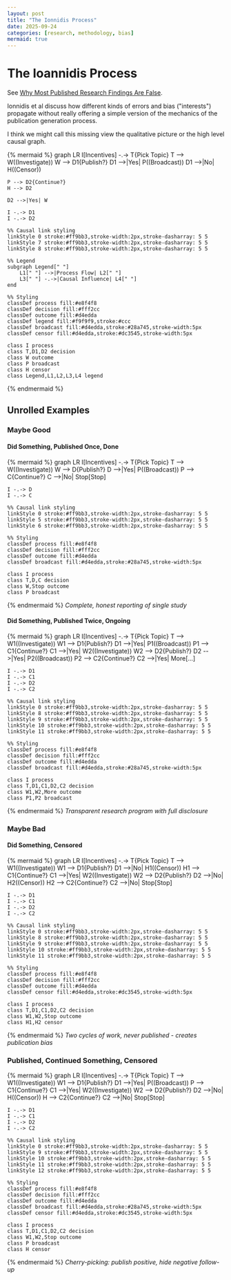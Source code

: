 ```yaml
---
layout: post
title: "The Ionnidis Process"
date: 2025-09-24
categories: [research, methodology, bias]
mermaid: true
---
```


# The Ioannidis Process

See [Why Most Published Research Findings Are False](https://journals.plos.org/plosmedicine/article?id=10.1371/journal.pmed.0020124#s2).

Ionnidis et al discuss how different kinds of errors and bias ("interests")
propagate without really offering a simple version of the
mechanics of the publication generation process.

I think we might call this missing view the qualitative picture or the high level causal graph.

{% mermaid %}
graph LR
    I[Incentives] -.-> T{Pick Topic}
    T --> W((Investigate))
    W --> D1{Publish?}
    D1 -->|Yes| P((Broadcast))
    D1 -->|No| H((Censor))

    P --> D2{Continue?}
    H --> D2

    D2 -->|Yes| W

    I -.-> D1
    I -.-> D2

    %% Causal link styling
    linkStyle 0 stroke:#ff9bb3,stroke-width:2px,stroke-dasharray: 5 5
    linkStyle 7 stroke:#ff9bb3,stroke-width:2px,stroke-dasharray: 5 5
    linkStyle 8 stroke:#ff9bb3,stroke-width:2px,stroke-dasharray: 5 5

    %% Legend
    subgraph Legend[" "]
        L1[" "] -->|Process Flow| L2[" "]
        L3[" "] -.->|Causal Influence| L4[" "]
    end

    %% Styling
    classDef process fill:#e8f4f8
    classDef decision fill:#fff2cc
    classDef outcome fill:#d4edda
    classDef legend fill:#f9f9f9,stroke:#ccc
    classDef broadcast fill:#d4edda,stroke:#28a745,stroke-width:5px
    classDef censor fill:#d4edda,stroke:#dc3545,stroke-width:5px

    class I process
    class T,D1,D2 decision
    class W outcome
    class P broadcast
    class H censor
    class Legend,L1,L2,L3,L4 legend
{% endmermaid %}

## Unrolled Examples

### Maybe Good

#### Did Something, Published Once, Done

{% mermaid %}
graph LR
    I[Incentives] -.-> T{Pick Topic}
    T --> W((Investigate))
    W --> D{Publish?}
    D -->|Yes| P((Broadcast))
    P --> C{Continue?}
    C -->|No| Stop[Stop]

    I -.-> D
    I -.-> C

    %% Causal link styling
    linkStyle 0 stroke:#ff9bb3,stroke-width:2px,stroke-dasharray: 5 5
    linkStyle 5 stroke:#ff9bb3,stroke-width:2px,stroke-dasharray: 5 5
    linkStyle 6 stroke:#ff9bb3,stroke-width:2px,stroke-dasharray: 5 5

    %% Styling
    classDef process fill:#e8f4f8
    classDef decision fill:#fff2cc
    classDef outcome fill:#d4edda
    classDef broadcast fill:#d4edda,stroke:#28a745,stroke-width:5px

    class I process
    class T,D,C decision
    class W,Stop outcome
    class P broadcast
{% endmermaid %}
*Complete, honest reporting of single study*

#### Did Something, Published Twice, Ongoing

{% mermaid %}
graph LR
    I[Incentives] -.-> T{Pick Topic}
    T --> W1((Investigate))
    W1 --> D1{Publish?}
    D1 -->|Yes| P1((Broadcast))
    P1 --> C1{Continue?}
    C1 -->|Yes| W2((Investigate))
    W2 --> D2{Publish?}
    D2 -->|Yes| P2((Broadcast))
    P2 --> C2{Continue?}
    C2 -->|Yes| More[...]

    I -.-> D1
    I -.-> C1
    I -.-> D2
    I -.-> C2

    %% Causal link styling
    linkStyle 0 stroke:#ff9bb3,stroke-width:2px,stroke-dasharray: 5 5
    linkStyle 8 stroke:#ff9bb3,stroke-width:2px,stroke-dasharray: 5 5
    linkStyle 9 stroke:#ff9bb3,stroke-width:2px,stroke-dasharray: 5 5
    linkStyle 10 stroke:#ff9bb3,stroke-width:2px,stroke-dasharray: 5 5
    linkStyle 11 stroke:#ff9bb3,stroke-width:2px,stroke-dasharray: 5 5

    %% Styling
    classDef process fill:#e8f4f8
    classDef decision fill:#fff2cc
    classDef outcome fill:#d4edda
    classDef broadcast fill:#d4edda,stroke:#28a745,stroke-width:5px

    class I process
    class T,D1,C1,D2,C2 decision
    class W1,W2,More outcome
    class P1,P2 broadcast
{% endmermaid %}
*Transparent research program with full disclosure*

### Maybe Bad

#### Did Something, Censored

{% mermaid %}
graph LR
    I[Incentives] -.-> T{Pick Topic}
    T --> W1((Investigate))
    W1 --> D1{Publish?}
    D1 -->|No| H1((Censor))
    H1 --> C1{Continue?}
    C1 -->|Yes| W2((Investigate))
    W2 --> D2{Publish?}
    D2 -->|No| H2((Censor))
    H2 --> C2{Continue?}
    C2 -->|No| Stop[Stop]

    I -.-> D1
    I -.-> C1
    I -.-> D2
    I -.-> C2

    %% Causal link styling
    linkStyle 0 stroke:#ff9bb3,stroke-width:2px,stroke-dasharray: 5 5
    linkStyle 8 stroke:#ff9bb3,stroke-width:2px,stroke-dasharray: 5 5
    linkStyle 9 stroke:#ff9bb3,stroke-width:2px,stroke-dasharray: 5 5
    linkStyle 10 stroke:#ff9bb3,stroke-width:2px,stroke-dasharray: 5 5
    linkStyle 11 stroke:#ff9bb3,stroke-width:2px,stroke-dasharray: 5 5

    %% Styling
    classDef process fill:#e8f4f8
    classDef decision fill:#fff2cc
    classDef outcome fill:#d4edda
    classDef censor fill:#d4edda,stroke:#dc3545,stroke-width:5px

    class I process
    class T,D1,C1,D2,C2 decision
    class W1,W2,Stop outcome
    class H1,H2 censor
{% endmermaid %}
*Two cycles of work, never published - creates publication bias*

### Published, Continued Something, Censored

{% mermaid %}
graph LR
    I[Incentives] -.-> T{Pick Topic}
    T --> W1((Investigate))
    W1 --> D1{Publish?}
    D1 -->|Yes| P((Broadcast))
    P --> C1{Continue?}
    C1 -->|Yes| W2((Investigate))
    W2 --> D2{Publish?}
    D2 -->|No| H((Censor))
    H --> C2{Continue?}
    C2 -->|No| Stop[Stop]

    I -.-> D1
    I -.-> C1
    I -.-> D2
    I -.-> C2

    %% Causal link styling
    linkStyle 0 stroke:#ff9bb3,stroke-width:2px,stroke-dasharray: 5 5
    linkStyle 9 stroke:#ff9bb3,stroke-width:2px,stroke-dasharray: 5 5
    linkStyle 10 stroke:#ff9bb3,stroke-width:2px,stroke-dasharray: 5 5
    linkStyle 11 stroke:#ff9bb3,stroke-width:2px,stroke-dasharray: 5 5
    linkStyle 12 stroke:#ff9bb3,stroke-width:2px,stroke-dasharray: 5 5

    %% Styling
    classDef process fill:#e8f4f8
    classDef decision fill:#fff2cc
    classDef outcome fill:#d4edda
    classDef broadcast fill:#d4edda,stroke:#28a745,stroke-width:5px
    classDef censor fill:#d4edda,stroke:#dc3545,stroke-width:5px

    class I process
    class T,D1,C1,D2,C2 decision
    class W1,W2,Stop outcome
    class P broadcast
    class H censor
{% endmermaid %}
*Cherry-picking: publish positive, hide negative follow-up*


